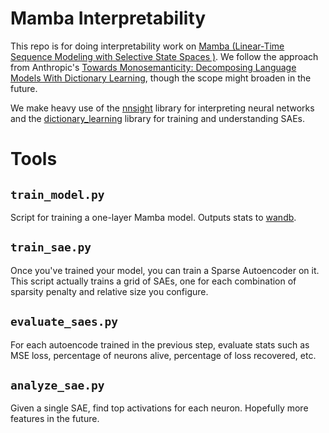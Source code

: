 # Mamba Interpretability

This repo is for doing interpretability work on [Mamba (Linear-Time Sequence Modeling with Selective State Spaces
)](https://arxiv.org/abs/2312.00752). We follow the approach from Anthropic's [Towards Monosemanticity: Decomposing Language Models With Dictionary Learning](https://transformer-circuits.pub/2023/monosemantic-features/index.html), though the scope might broaden in the future.

We make heavy use of the [nnsight](https://nnsight.net/) library for interpreting neural networks and the [dictionary_learning](https://github.com/saprmarks/dictionary_learning) library for training and understanding SAEs.

# Tools

## `train_model.py`

Script for training a one-layer Mamba model. Outputs stats to [wandb](https://wandb.ai/site/).

## `train_sae.py`

Once you've trained your model, you can train a Sparse Autoencoder on it. This script actually trains a grid of SAEs, one for each combination of sparsity penalty and relative size you configure.

## `evaluate_saes.py`

For each autoencode trained in the previous step, evaluate stats such as MSE loss, percentage of neurons alive, percentage of loss recovered, etc.

## `analyze_sae.py`

Given a single SAE, find top activations for each neuron. Hopefully more features in the future.
